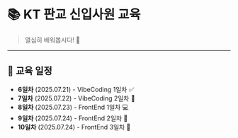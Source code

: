 # 📚 KT 판교 신입사원 교육

> 열심히 배워봅시다! 💪

---


## 📅 교육 일정

- **6일차**  (2025.07.21) - VibeCoding 1일차 ✅
- **7일차**  (2025.07.22) - VibeCoding 2일차 🚀
- **8일차**  (2025.07.23) - FrontEnd   1일차 💻
- **9일차**  (2025.07.24) - FrontEnd   2일차 📌
- **10일차** (2025.07.24) - FrontEnd   3일차 📝
